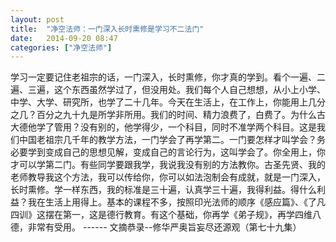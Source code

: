 ```yaml
---
layout: post
title:  "净空法师：一门深入长时熏修是学习不二法门"
date:   2014-09-20 08:47
categories: ["净空法师"]
---
```


学习一定要记住老祖宗的话，一门深入，长时熏修，你才真的学到。看个一遍、二遍、三遍，这个东西虽然学过了，但没用处。我们每个人自己想想，从小上小学、中学、大学、研究所，也学了二十几年。今天在生活上，在工作上，你能用上几分之几？百分之九十九是所学非所用。我们的时间、精力浪费了，白费了。为什么古大德他学了管用？没有别的，他学得少，一个科目，同时不准学两个科目。这是我们中国老祖宗几千年的教学方法，一门学会了再学第二。一门要怎样才叫学会？务必要学到变成自己的思想见解，变成自己的言论行为，这叫学会了。你全用上，你才可以学第二门。有些同学要跟我学，我说我没有别的方法教你。古圣先贤、我的老师教导我这个方法，我可以传给你，你可以如法泡制会有成就，就是一门深入，长时熏修。学一样东西，我的标准是三十遍，认真学三十遍，我得利益。得什么利益？我在生活上用得上。基本的课程不多，按照印光法师的顺序《感应篇》、《了凡四训》这摆在第一，这是德行教育。有这个基础，你再学《弟子规》，再学四维八德，非常有受用。 
------ 文摘恭录--修华严奥旨妄尽还源观（第七十九集）

